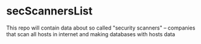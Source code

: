 # secScannersList
This repo will contain data about so called "security scanners" – companies that scan all hosts in internet and making databases with hosts data
